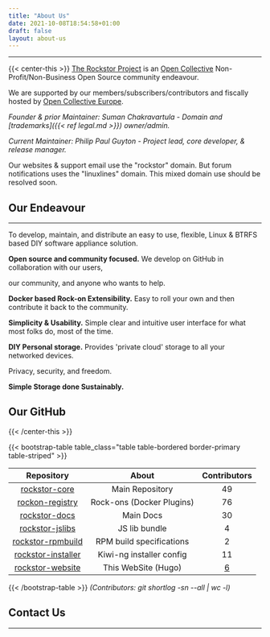 ```yaml
---
title: "About Us"
date: 2021-10-08T18:54:58+01:00
draft: false
layout: about-us
---
```

---
{{< center-this >}}
[The Rockstor Project](https://opencollective.com/the-rockstor-project)
is an [Open Collective](https://opencollective.com/) Non-Profit/Non-Business Open Source community endeavour.

We are supported by our members/subscribers/contributors and fiscally hosted by [Open Collective Europe](https://opencollective.com/europe).

*Founder & prior Maintainer: Suman Chakravartula - Domain and [trademarks]({{< ref legal.md >}}) owner/admin.*

*Current Maintainer: Philip Paul Guyton - Project lead, core developer, & release manager.*

Our websites & support email use the "rockstor" domain. But forum notifications uses the "linuxlines" domain.
This mixed domain use should be resolved soon.

## Our Endeavour
---
To develop, maintain, and distribute an easy to use, flexible, Linux & BTRFS based DIY software appliance solution.

**Open source and community focused.** We develop on GitHub in collaboration with our users,

our community, and anyone who wants to help.

**Docker based Rock-on Extensibility.** Easy to roll your own and then contribute it back to the community.

**Simplicity & Usability.** Simple clear and intuitive user interface for what most folks do, most of the time.

**DIY Personal storage.** Provides 'private cloud' storage to all your networked devices.

Privacy, security, and freedom.

**Simple Storage done Sustainably.**

## Our GitHub

{{< /center-this >}}

{{< bootstrap-table table_class="table table-bordered border-primary table-striped" >}}

Repository |           About           | Contributors
:---: |:-------------------------:| :---:
[rockstor-core](https://github.com/rockstor/rockstor-core/tree/testing) |      Main Repository      | 49
[rockon-registry](https://github.com/rockstor/rockon-registry) | Rock-ons (Docker Plugins) | 76
[rockstor-docs](https://github.com/rockstor/rockstor-doc) |         Main Docs         | 30
[rockstor-jslibs](https://github.com/rockstor/rockstor-jslibs) |       JS lib bundle       | 4
[rockstor-rpmbuild](https://github.com/rockstor/rockstor-rpmbuild/tree/testing) | RPM build specifications  | 2
[rockstor-installer](https://github.com/rockstor/rockstor-installer) | Kiwi-ng installer config  | 11
[rockstor-website](https://github.com/rockstor/rockstor-website) |    This WebSite (Hugo)    | [6](https://github.com/rockstor/rockstor-website/blob/master/AUTHORS)

{{< /bootstrap-table >}}
*(Contributors: git shortlog -sn --all | wc -l)*

## Contact Us
---



